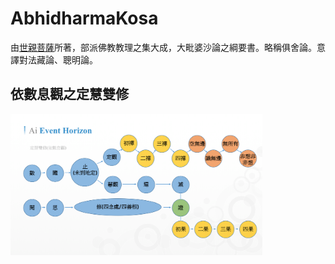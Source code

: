 # AbhidharmaKosa

由[世親菩薩](https://zh.wikipedia.org/wiki/%E4%B8%96%E4%BA%B2)所著，部派佛教教理之集大成，大毗婆沙論之綱要書。略稱俱舍論。意譯對法藏論、聰明論。

## 依數息觀之定慧雙修

<img src="https://github.com/WilsonTW/AbhidharmaKosa/blob/master/res/18.png" width="80%" height="80%"/>
